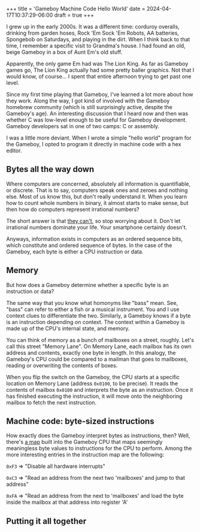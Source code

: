 +++
title = 'Gameboy Machine Code Hello World'
date = 2024-04-17T10:37:29-06:00
draft = true
+++

I grew up in the early 2000s. It was a different time: corduroy overalls,
drinking from garden hoses, Rock 'Em Sock 'Em Robots, AA batteries, Spongebob on
Saturdays, and playing in the dirt. When I think back to that time, I remember a
specific visit to Grandma's house. I had found an old, beige Gameboy in a box of
Aunt Em's old stuff.

Apparently, the only game Em had was The Lion King. As far as Gameboy games go,
The Lion King actually had some pretty baller graphics. Not that I would know,
of course... I spent that entire afternoon trying to get past one level.

Since my first time playing that Gameboy, I've learned a lot more about how they
work. Along the way, I got kind of involved with the Gameboy homebrew community
(which is still surprisingly active, despite the Gameboy's age). An interesting
discussion that I heard now and then was whether C was low-level enough to be
useful for Gameboy development. Gameboy developers sat in one of two camps: C or
assembly.

I was a little more deviant. When I wrote a simple "hello world" program for the
Gameboy, I opted to program it directly in machine code with a hex editor.

## Bytes all the way down

Where computers are concerned, absolutely all information is quantifiable, or
discrete. That is to say, computers speak ones and zeroes and nothing else. Most
of us know this, but don't really understand it. When you learn how to count
whole numbers in binary, it almost starts to make sense, but then how do
computers represent irrational numbers?

The short answer is that [they
can't](https://stackoverflow.com/questions/588004/is-floating-point-math-broken),
so stop worrying about it. Don't let irrational numbers dominate your life. Your
smartphone certainly doesn't.

Anyways, information exists in computers as an ordered sequence bits, which
constitute and ordered sequence of bytes. In the case of the Gameboy, each byte
is either a CPU instruction or data.

## Memory

But how does a Gameboy determine whether a specific byte is an instruction or
data?

The same way that you know what homonyms like "bass" mean. See, "bass" can refer
to either a fish or a musical instrument. You and I use context clues to
differentiate the two. Similarly, a Gameboy knows if a byte is an instruction
depending on context. The context within a Gameboy is made up of the CPU's
internal state, and memory.

You can think of memory as a bunch of mailboxes on a street, roughly. Let's call
this street "Memory Lane". On Memory Lane, each mailbox has its own address and
contents, exactly one byte in length. In this analogy, the Gameboy's CPU could
be compared to a mailman that goes to mailboxes, reading or overwriting the
contents of boxes.

When you flip the switch on the Gameboy, the CPU starts at a specific location
on Memory Lane (address `0x0100`, to be precise). It reads the contents of
mailbox `0x0100` and interprets the byte as an instruction. Once it has finished
executing the instruction, it will move onto the neighboring mailbox to fetch
the next instruction.

## Machine code: byte-sized instructions

How exactly does the Gameboy interpret bytes as instructions, then? Well,
there's [a map](https://gbdev.io/gb-opcodes/optables/) built into the Gameboy
CPU that maps seemingly meaningless byte values to instructions for the CPU to
perform. Among the more interesting entries in the instruction map are the
following:

`0xF3` => "Disable all hardware interrupts"

`0xC3` => "Read an address from the next two 'mailboxes' and jump to that
address"

`0xFA` => "Read an address from the next to 'mailboxes' and load the byte inside
the mailbox at that address into register 'A'

## Putting it all together
